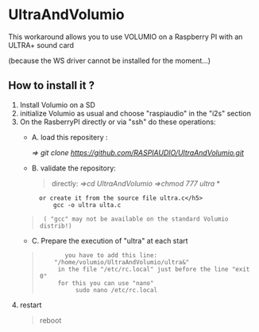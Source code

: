 # UltraAndVolumio
This workaround allows you to use VOLUMIO on a Raspberry PI with an ULTRA+ sound card

(because the  WS driver cannot be installed for the moment...)

## How to install it ?
1. Install Volumio on a SD
2. initialize Volumio as usual and choose "raspiaudio" in the "i2s" section
3. On the RasberryPI directly or via "ssh" do these operations:
     * A. load this repositery :
     
        *=> git clone https://github.com/RASPIAUDIO/UltraAndVolumio.git*
     * B. validate the repository:
         >directly:
         >*=>cd UltraAndVolumio* 
         >*=>chmod 777 ultra* * 
      
             or create it from the source file ultra.c</h5>
                 gcc -o ultra ulta.c 
      >      ( "gcc" may not be available on the standard Volumio distrib!)            
     * C. Prepare the execution of "ultra" at each start
    >            you have to add this line: 
     >         "/home/volumio/UltraAndVolumio/ultra&"
     >          in the file "/etc/rc.local" just before the line "exit 0"
     >          for this you can use "nano"
     >               sudo nano /etc/rc.local
 4. restart
    > reboot
     



